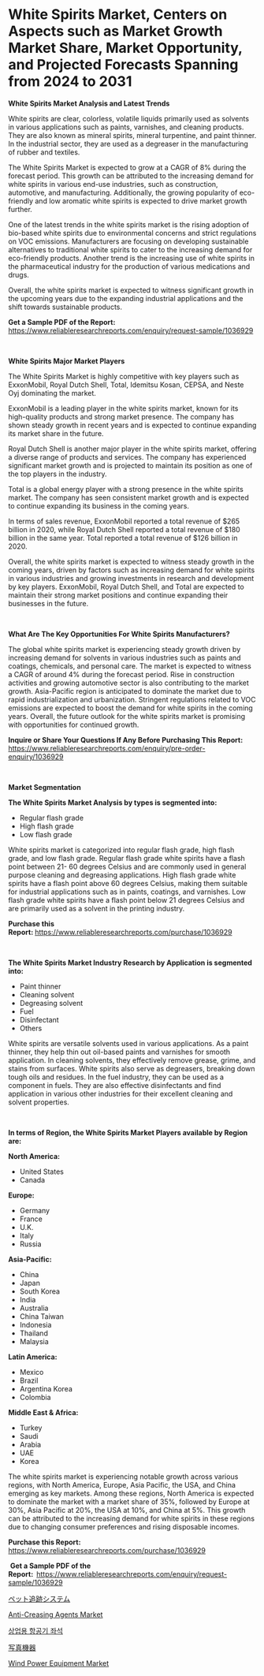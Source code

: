 <p><h1>White Spirits Market, Centers on Aspects such as Market Growth Market Share, Market Opportunity, and Projected Forecasts Spanning from 2024 to 2031</h1></p><p><strong>White Spirits Market Analysis and Latest Trends</strong></p>
<p><p>White spirits are clear, colorless, volatile liquids primarily used as solvents in various applications such as paints, varnishes, and cleaning products. They are also known as mineral spirits, mineral turpentine, and paint thinner. In the industrial sector, they are used as a degreaser in the manufacturing of rubber and textiles.</p><p>The White Spirits Market is expected to grow at a CAGR of 8% during the forecast period. This growth can be attributed to the increasing demand for white spirits in various end-use industries, such as construction, automotive, and manufacturing. Additionally, the growing popularity of eco-friendly and low aromatic white spirits is expected to drive market growth further.</p><p>One of the latest trends in the white spirits market is the rising adoption of bio-based white spirits due to environmental concerns and strict regulations on VOC emissions. Manufacturers are focusing on developing sustainable alternatives to traditional white spirits to cater to the increasing demand for eco-friendly products. Another trend is the increasing use of white spirits in the pharmaceutical industry for the production of various medications and drugs.</p><p>Overall, the white spirits market is expected to witness significant growth in the upcoming years due to the expanding industrial applications and the shift towards sustainable products.</p></p>
<p><strong>Get a Sample PDF of the Report:&nbsp;</strong> <a href="https://www.reliableresearchreports.com/enquiry/request-sample/1036929">https://www.reliableresearchreports.com/enquiry/request-sample/1036929</a></p>
<p>&nbsp;</p>
<p><strong>White Spirits Major Market Players</strong></p>
<p><p>The White Spirits Market is highly competitive with key players such as ExxonMobil, Royal Dutch Shell, Total, Idemitsu Kosan, CEPSA, and Neste Oyj dominating the market. </p><p>ExxonMobil is a leading player in the white spirits market, known for its high-quality products and strong market presence. The company has shown steady growth in recent years and is expected to continue expanding its market share in the future. </p><p>Royal Dutch Shell is another major player in the white spirits market, offering a diverse range of products and services. The company has experienced significant market growth and is projected to maintain its position as one of the top players in the industry. </p><p>Total is a global energy player with a strong presence in the white spirits market. The company has seen consistent market growth and is expected to continue expanding its business in the coming years. </p><p>In terms of sales revenue, ExxonMobil reported a total revenue of $265 billion in 2020, while Royal Dutch Shell reported a total revenue of $180 billion in the same year. Total reported a total revenue of $126 billion in 2020.</p><p>Overall, the white spirits market is expected to witness steady growth in the coming years, driven by factors such as increasing demand for white spirits in various industries and growing investments in research and development by key players. ExxonMobil, Royal Dutch Shell, and Total are expected to maintain their strong market positions and continue expanding their businesses in the future.</p></p>
<p>&nbsp;</p>
<p><strong>What Are The Key Opportunities For White Spirits Manufacturers?</strong></p>
<p><p>The global white spirits market is experiencing steady growth driven by increasing demand for solvents in various industries such as paints and coatings, chemicals, and personal care. The market is expected to witness a CAGR of around 4% during the forecast period. Rise in construction activities and growing automotive sector is also contributing to the market growth. Asia-Pacific region is anticipated to dominate the market due to rapid industrialization and urbanization. Stringent regulations related to VOC emissions are expected to boost the demand for white spirits in the coming years. Overall, the future outlook for the white spirits market is promising with opportunities for continued growth.</p></p>
<p><strong>Inquire or Share Your Questions If Any Before Purchasing This Report:</strong> <a href="https://www.reliableresearchreports.com/enquiry/pre-order-enquiry/1036929">https://www.reliableresearchreports.com/enquiry/pre-order-enquiry/1036929</a></p>
<p>&nbsp;</p>
<p><strong>Market Segmentation</strong></p>
<p><strong>The White Spirits Market Analysis by types is segmented into:</strong></p>
<p><ul><li>Regular flash grade</li><li>High flash grade</li><li>Low flash grade</li></ul></p>
<p><p>White spirits market is categorized into regular flash grade, high flash grade, and low flash grade. Regular flash grade white spirits have a flash point between 21- 60 degrees Celsius and are commonly used in general purpose cleaning and degreasing applications. High flash grade white spirits have a flash point above 60 degrees Celsius, making them suitable for industrial applications such as in paints, coatings, and varnishes. Low flash grade white spirits have a flash point below 21 degrees Celsius and are primarily used as a solvent in the printing industry.</p></p>
<p><strong>Purchase this Report:&nbsp;</strong><a href="https://www.reliableresearchreports.com/purchase/1036929">https://www.reliableresearchreports.com/purchase/1036929</a></p>
<p>&nbsp;</p>
<p><strong>The White Spirits Market Industry Research by Application is segmented into:</strong></p>
<p><ul><li>Paint thinner</li><li>Cleaning solvent</li><li>Degreasing solvent</li><li>Fuel</li><li>Disinfectant</li><li>Others</li></ul></p>
<p><p>White spirits are versatile solvents used in various applications. As a paint thinner, they help thin out oil-based paints and varnishes for smooth application. In cleaning solvents, they effectively remove grease, grime, and stains from surfaces. White spirits also serve as degreasers, breaking down tough oils and residues. In the fuel industry, they can be used as a component in fuels. They are also effective disinfectants and find application in various other industries for their excellent cleaning and solvent properties.</p></p>
<p>&nbsp;</p>
<p><strong>In terms of Region, the White Spirits Market Players available by Region are:</strong></p>
<p>
    <p> <strong> North America: </strong>
        <ul>
            <li>United States</li>
            <li>Canada</li>
        </ul>
        </p> 
    <p> <strong> Europe: </strong>
        <ul>
            <li>Germany</li>
            <li>France</li>
            <li>U.K.</li>
            <li>Italy</li>
            <li>Russia</li>
        </ul>
        </p> 
    <p> <strong> Asia-Pacific: </strong>
        <ul>
            <li>China</li>
            <li>Japan</li>
            <li>South Korea</li>
            <li>India</li>
            <li>Australia</li>
            <li>China Taiwan</li>
            <li>Indonesia</li>
            <li>Thailand</li>
            <li>Malaysia</li>
        </ul>
        </p> 
    <p> <strong> Latin America: </strong>
        <ul>
            <li>Mexico</li>
            <li>Brazil</li>
            <li>Argentina Korea</li>
            <li>Colombia</li>
        </ul>
        </p> 
    <p> <strong> Middle East & Africa: </strong>
        <ul>
            <li>Turkey</li>
            <li>Saudi</li>
            <li>Arabia</li>
            <li>UAE</li>
            <li>Korea</li>
        </ul>
    </p>
    </p>
<p><p>The white spirits market is experiencing notable growth across various regions, with North America, Europe, Asia Pacific, the USA, and China emerging as key markets. Among these regions, North America is expected to dominate the market with a market share of 35%, followed by Europe at 30%, Asia Pacific at 20%, the USA at 10%, and China at 5%. This growth can be attributed to the increasing demand for white spirits in these regions due to changing consumer preferences and rising disposable incomes.</p></p>
<p><strong>Purchase this Report: </strong><a href="https://www.reliableresearchreports.com/purchase/1036929">https://www.reliableresearchreports.com/purchase/1036929</a></p>
<p>&nbsp;<strong>Get a Sample PDF of the Report:&nbsp;&nbsp;</strong><a href="https://www.reliableresearchreports.com/enquiry/request-sample/1036929">https://www.reliableresearchreports.com/enquiry/request-sample/1036929</a></p>
<p><strong></strong></p>
<p><p><a href="https://github.com/xnljig2898992/Market-Research-Report-List-1/blob/main/1849155191135.md">ペット追跡システム</a></p><p><a href="https://issuu.com/reportprime-2/docs/anti-creasing-agents-market-size-2030.pptx">Anti-Creasing Agents Market</a></p><p><a href="https://github.com/vsn7qpua81q/Market-Research-Report-List-1/blob/main/5988926190981.md">상업용 항공기 좌석</a></p><p><a href="https://github.com/adcxff01450218/Market-Research-Report-List-1/blob/main/6942580191136.md">写真機器</a></p><p><a href="https://github.com/sonuprakash1/Market-Research-Report-List-1/blob/main/wind-power-equipment-market.md">Wind Power Equipment Market</a></p></p>